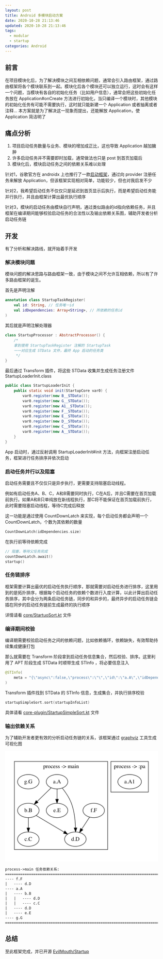 ```yaml
---
layout: post
title: Android 多模块启动方案
date: 2020-10-28 21:13:46
updated: 2020-10-28 21:13:46
tags:
  - modular
  - startup
categories: Android
---
```


## 前言

在项目模块化后，为了解决模块之间互相依赖问题，通常会引入路由框架，通过路由框架将各个模块联系到一起。模块化后各个模块还可以独立运行，这时会有这样一个问题，当模块有各自的初始化任务（比如用户信息），通常会把这些初始化任务放在 Application#onCreate 方法进行初始化，当只编译一个模块时，其他模块的初始化任务有可能不需要执行，这时就只能新建一个 Application 或者抽离或者注释... 本方案就是为了解决这一现象而提出，还能解放 Application，使 Application 简洁明了

<!-- More -->

## 痛点分析

1. 项目启动任务数量与业务、模块的增加成正比，这也导致 Application 越加臃肿
2. 许多启动任务并不需要即时加载，通常做法也只是 post 到首页加载后
3. 模块化后，模块启动任务之间的依赖关系难以处理

针对1，谷歌官方在 androidx 上也推行了一款[启动框架](https://developer.android.com/topic/libraries/app-startup)，通过向 provider 注册任务来解放 Application，但该框架实现相对简单，功能较少，但也对我启发不少

针对2，我希望启动任务不仅仅只是延迟到首页显示后执行，而是希望启动任务能并行执行，并且由框架计算出最优执行顺序

针对3，模块的启动任务由模块自行声明，通过类似路由的id指向依赖任务，并且框架在编译期间能够校验启动任务的合法性以及输出依赖关系图，辅助开发者分析启动任务链

## 开发

有了分析和解决路线，就开始着手开发

### 解决模块问题

模块问题的解决思路与路由框架一致，由于模块之间不允许互相依赖，所以有了许多路由框架的诞生。

首先是声明注解

```kotlin
annotation class StartupTaskRegister(
    val id: String, // 任务唯一id
    val idDependencies: Array<String>, // 所依赖的任务id
)
```

其后就是声明注解处理器

```kotlin
class StartupProcessor : AbstractProcessor() {
    /* 
    拿到使用 StartupTaskRegister 注解的 StartupTask
    一一对应生成 STData 文件，最终 App 启动的任务类
     */
}
```

最后通过 Transform 插件，将这些 STData 收集并生成任务注册文件 StartupLoaderInit.class

```java
public class StartupLoaderInit {
    public static void init(StartupCore var0) {
        var0.register(new B__STData());
        var0.register(new G__STData());
        var0.register(new A1__STData());
        var0.register(new F__STData());
        var0.register(new E__STData());
        var0.register(new D__STData());
        var0.register(new C__STData());
        var0.register(new A__STData());
    }
}
```

App 启动时，通过反射调用 StartupLoaderInit#init 方法，向框架注册启动任务，框架进行任务排序并依次启动

### 启动任务并行以及阻塞

启动任务需要且不仅仅只是异步执行，更需要支持阻塞启动线程。

例如有启动任务A、B、C，A和B需要同时执行，C在A后，并且C需要在首页加载前执行。如果A和B只单纯放在新线程执行，那C将不能保证在首页加载前执行，此时需要阻塞启动线程，等待C完成后释放

这一功能是通过使用 CountDownLatch 来实现，每个启动任务都会声明一个 CountDownLatch，个数为其依赖的数量

```kotlin
CountDownLatch(idDependencies.size)
```

在执行前等待依赖完成

```kotlin
// 阻塞，等待父任务完成
countDownLatch.await()
startup()
```

### 任务链排序

框架需要计算出最优的启动任务执行顺序，那就需要对启动任务进行排序，这里用到的是拓扑排序，根据每个启动任务的依赖个数进行入度计算，以此计算出启动任务排序，其中会分为两条启动任务链，同步的和异步的，最终异步的启动任务链会插在同步的启动任务链前生成最终的执行顺序

详情请看 [core/StartuoSort.kt](https://github.com/EvilMouth/Startup/blob/main/core/src/main/java/com/zyhang/startup/sort/StartupSort.kt) 文件

### 编译期间校验

编译期需要校验启动任务之间的依赖问题，比如依赖循环，依赖缺失，有效帮助持续集成健康打包

那么就需要在 Transform 阶段拿到启动任务信息集合，然后校验、排序。这里利用了 APT 阶段生成 STData 时顺带生成 STInfo ，将必要信息注入

```kotlin
@STInfo(
    meta = "{\"async\":false,\"process\":\"\",\"id\":\"a.A\",\"idDependencies\":[]}"
)
```

Transform 插件找到 STData 的 STInfo 信息，生成集合，并执行排序校验

```kotlin
startupSimpleSort.sort(startupInfoList)
```

具体请看 [core-plugin/StartupSimpleSort.kt](https://github.com/EvilMouth/Startup/blob/main/core-plugin/src/main/java/com/zyhang/startup/plugin/sort/StartupSimpleSort.kt) 文件

### 输出依赖关系

为了辅助开发者更有效的分析启动任务链的关系，该框架通过 [graphviz](http://www.graphviz.org/about/) 工具生成可视化图

![graph](1603941343055.jpg)

```
process->main 任务依赖关系:
=========================================================================
---- f.F
|   ---- d.D
---- a.A
|   ---- b.B
|   |   ---- d.D
|   |   ---- c.C
|   ---- d.D
|   ---- e.E
---- g.G
=========================================================================
```

## 总结

至此框架完成，并已开源 [EvilMouth/Startup](https://github.com/EvilMouth/Startup)
